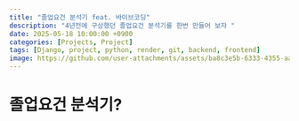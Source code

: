 ```yaml
---
title: "졸업요건 분석기 feat. 바이브코딩"
description: "4년전에 구상했던 졸업요건 분석기를 한번 만들어 보자 "
date: 2025-05-18 10:00:00 +0900
categories: [Projects, Project]
tags: [Django, project, python, render, git, backend, frontend]
image: https://github.com/user-attachments/assets/ba8c3e5b-6333-4355-aa8a-50c515764ec2
---
```


# 졸업요건 분석기?

